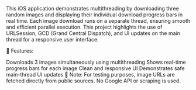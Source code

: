 This iOS application demonstrates multithreading by downloading three random images and displaying their individual download progress bars in real time. Each image download runs on a separate thread, ensuring smooth and efficient parallel execution. This project highlights the use of URLSession, GCD (Grand Central Dispatch), and UI updates on the main thread for a responsive user interface.

🔧 Features:

Downloads 3 images simultaneously using multithreading
Shows real-time progress bars for each image
Clean and responsive UI
Demonstrates safe main-thread UI updates
🧪 Note:
For testing purposes, image URLs are fetched directly from public sources. No Google API or scraping is used.
